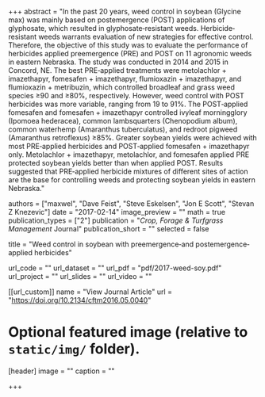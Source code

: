 +++
abstract = "In the past 20 years, weed control in soybean (Glycine max) was mainly based on postemergence (POST) applications of glyphosate, which resulted in glyphosate‐resistant weeds. Herbicide‐resistant weeds warrants evaluation of new strategies for effective control. Therefore, the objective of this study was to evaluate the performance of herbicides applied preemergence (PRE) and POST on 11 agronomic weeds in eastern Nebraska. The study was conducted in 2014 and 2015 in Concord, NE. The best PRE‐applied treatments were metolachlor + imazethapyr, fomesafen + imazethapyr, flumioxazin + imazethapyr, and flumioxazin + metribuzin, which controlled broadleaf and grass weed species ≥90 and ≥80%, respectively. However, weed control with POST herbicides was more variable, ranging from 19 to 91%. The POST‐applied fomesafen and fomesafen + imazethapyr controlled ivyleaf morningglory (Ipomoea hederacea), common lambsquarters (Chenopodium album), common waterhemp (Amaranthus tuberculatus), and redroot pigweed (Amaranthus retroflexus) ≥85%. Greater soybean yields were achieved with most PRE‐applied herbicides and POST‐applied fomesafen + imazethapyr only. Metolachlor + imazethapyr, metolachlor, and fomesafen applied PRE protected soybean yields better than when applied POST. Results suggested that PRE‐applied herbicide mixtures of different sites of action are the base for controlling weeds and protecting soybean yields in eastern Nebraska."

authors = ["maxwel", "Dave Feist", "Steve Eskelsen", "Jon E Scott", "Stevan Z Knezevic"]
date = "2017-02-14"
image_preview = ""
math = true
publication_types = ["2"]
publication = "*Crop, Forage & Turfgrass Management* Journal"
publication_short = ""
selected = false

title = "Weed control in soybean with preemergence‐and postemergence‐applied herbicides"

url_code = ""
url_dataset = ""
url_pdf = "pdf/2017-weed-soy.pdf"
url_project = ""
url_slides = ""
url_video = ""

[[url_custom]]
name = "View Journal Article"
url = "https://doi.org/10.2134/cftm2016.05.0040"

# Optional featured image (relative to `static/img/` folder).
[header]
image = ""
caption = ""

+++
